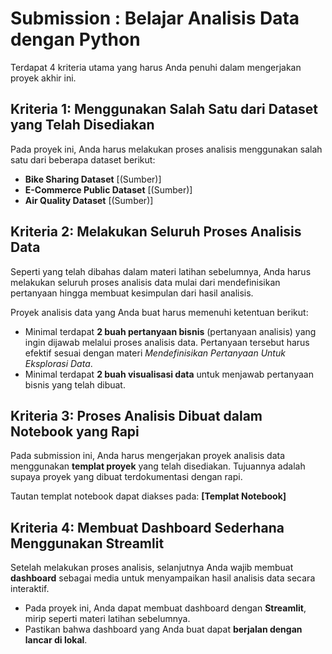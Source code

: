 # Submission : Belajar Analisis Data dengan Python

Terdapat 4 kriteria utama yang harus Anda penuhi dalam mengerjakan proyek akhir ini.

## Kriteria 1: Menggunakan Salah Satu dari Dataset yang Telah Disediakan
Pada proyek ini, Anda harus melakukan proses analisis menggunakan salah satu dari beberapa dataset berikut:

- **Bike Sharing Dataset** [(Sumber)]
- **E-Commerce Public Dataset** [(Sumber)]
- **Air Quality Dataset** [(Sumber)]

## Kriteria 2: Melakukan Seluruh Proses Analisis Data
Seperti yang telah dibahas dalam materi latihan sebelumnya, Anda harus melakukan seluruh proses analisis data mulai dari mendefinisikan pertanyaan hingga membuat kesimpulan dari hasil analisis. 

Proyek analisis data yang Anda buat harus memenuhi ketentuan berikut:

- Minimal terdapat **2 buah pertanyaan bisnis** (pertanyaan analisis) yang ingin dijawab melalui proses analisis data. Pertanyaan tersebut harus efektif sesuai dengan materi *Mendefinisikan Pertanyaan Untuk Eksplorasi Data*.
- Minimal terdapat **2 buah visualisasi data** untuk menjawab pertanyaan bisnis yang telah dibuat.

## Kriteria 3: Proses Analisis Dibuat dalam Notebook yang Rapi
Pada submission ini, Anda harus mengerjakan proyek analisis data menggunakan **templat proyek** yang telah disediakan. Tujuannya adalah supaya proyek yang dibuat terdokumentasi dengan rapi.

Tautan templat notebook dapat diakses pada: **[Templat Notebook]**

## Kriteria 4: Membuat Dashboard Sederhana Menggunakan Streamlit
Setelah melakukan proses analisis, selanjutnya Anda wajib membuat **dashboard** sebagai media untuk menyampaikan hasil analisis data secara interaktif.

- Pada proyek ini, Anda dapat membuat dashboard dengan **Streamlit**, mirip seperti materi latihan sebelumnya.
- Pastikan bahwa dashboard yang Anda buat dapat **berjalan dengan lancar di lokal**.
